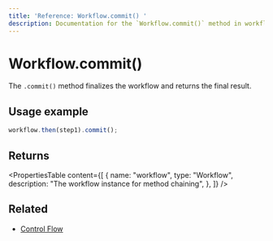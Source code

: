 ```yaml
---
title: 'Reference: Workflow.commit() '
description: Documentation for the `Workflow.commit()` method in workflows, which finalizes the workflow and returns the final result.
---
```


# Workflow.commit()

The `.commit()` method finalizes the workflow and returns the final result.

## Usage example

```typescript copy
workflow.then(step1).commit();
```

## Returns

<PropertiesTable
content={[
{
name: "workflow",
type: "Workflow",
description: "The workflow instance for method chaining",
},
]}
/>

## Related

- [Control Flow](../../../docs/workflows/control-flow)
